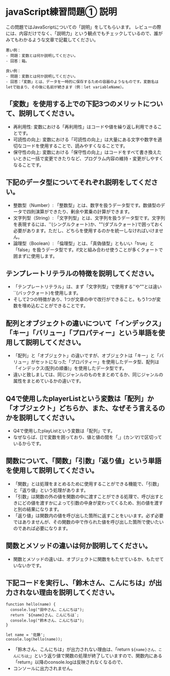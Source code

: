 # javaScript練習問題① 説明

この問題ではJavaScriptについての「説明」をしてもらいます。
レビューの際には、内容だけでなく、「説明力」という観点でもチェックしているので、誰がみてもわかるような文章で記載してください。

```
悪い例：
- 問題：変数とは何か説明してください。
- 回答：箱。

良い例：
- 問題：変数とは何か説明してください。
- 回答：「変数」とは、データを一時的に保存するための容器のようなものです。変数名はletで始まり、その後に名前が続きます（例：let variableName）。
```

## 「変数」を使用する上での下記3つのメリットについて、説明してください。
- 再利用性: 変数における「再利用性」はコードや値を繰り返し利用できることです。
- 可読性の向上: 変数における「可読性の向上」は大量にある文字や数字を適切なコードを使用することで、読みやすくなることです。
- 保守性の向上: 変数における「保守性の向上」はコードをすべて書き換えたいときに一括で変更できたりなど、プログラム内容の維持・変更がしやすくなることです。

## 下記のデータ型についてそれぞれ説明をしてください。
- 整数型（Number）: 「整数型」とは、数字を扱うデータ型です。数値型のデータで四則演算ができたり、剰余や累乗の計算ができます。
- 文字列型（String）: 「文字列型」とは、文字列を扱うデータ型です。文字列を表現するには、''(シングルクォート)か、""(ダブルクォート)で囲っておく必要があります。ただし、どちらを使用するのかを統一しなければいけません。
- 論理型（Boolean）: 「倫理型」とは、「真偽値型」ともいい「true」と「false」を扱うデータ型です。if文と組み合わせ使うことが多くクォートで囲まずに使用します。

## テンプレートリテラルの特徴を説明してください。
- 「テンプレートリテラル」は、まず「文字列型」で使用する''や""とは違い``(バッククォート)を使用します。
- そして2つの特徴があり、1つが文章の中で改行ができること。もう1つが変数を埋め込むことができることです。

## 配列とオブジェクトの違いについて「インデックス」「キー」「バリュー」「プロパティー」という単語を使用して説明してください。
- 「配列」と「オブジェクト」の違いですが、オブジェクトは「キー」と「バリュー」がセットになった「プロパティー」を使用したデータ型、配列は「インデックス(配列の順番)」を使用したデータ型です。
- 違いと致しましては、同じジャンルのものをまとめてるか、同じジャンルの属性をまとめているかの違いです。

## Q4で使用したplayerListという変数は「配列」か「オブジェクト」どちらか、また、なぜそう言えるのかを説明してください。
- Q4で使用したplayListという変数は「配列」です。
- なぜならば、[]で変数を囲っており、値と値の間を「,」(カンマ)で区切っているからです。

## 関数について、「関数」「引数」「返り値」という単語を使用して説明してください。
- 「関数」とは処理をまとめるために使用することができる機能で、「引数」と「返り値」という処理があります。
- 「引数」は関数の外の値を関数の中に渡すことができる処理で、呼び出すときにどの値を渡すかによって引数の中身が変わってくるため、別の値を渡すと別の結果になります。
- 「返り値」は関数内の値を呼び出した箇所に返すことをいいます。必ず必要ではありませんが、その関数の中で作られた値を呼び出した箇所で使いたいのであれば必要になります。

## 関数とメソッドの違いは何か説明してください。
- 関数とメソッドの違いは、オブジェクトに関数をもたせているか、もたせていないかです。

## 下記コードを実行し、「鈴木さん、こんにちは」が出力されない理由を説明してください。
```
function hello(name) {
  console.log("田中さん、こんにちは");
  return `${name}さん、こんにちは`;
  console.log("鈴木さん、こんにちは");
}

let name = '佐藤';
console.log(hello(name));
```
- 「鈴木さん、こんにちは」が出力されない理由は、「return `${name}さん、こんにちは`;」という返り値で関数の処理が終了していますので、関数内にある「return」以降のconsole.logは反映されなくなるので、
- コンソールに出力されません。